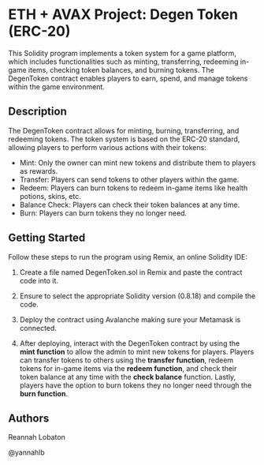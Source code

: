 # ETH + AVAX Project: Degen Token (ERC-20)

This Solidity program implements a token system for a game platform, which includes functionalities such as minting, transferring, redeeming in-game items, checking token balances, and burning tokens. The DegenToken contract enables players to earn, spend, and manage tokens within the game environment.


## Description

The DegenToken contract allows for minting, burning, transferring, and redeeming tokens. The token system is based on the ERC-20 standard, allowing players to perform various actions with their tokens:
- Mint: Only the owner can mint new tokens and distribute them to players as rewards.
- Transfer: Players can send tokens to other players within the game.
- Redeem: Players can burn tokens to redeem in-game items like health potions, skins, etc.
- Balance Check: Players can check their token balances at any time.
- Burn: Players can burn tokens they no longer need.

## Getting Started

Follow these steps to run the program using Remix, an online Solidity IDE:

1. Create a file named DegenToken.sol in Remix and paste the contract code into it.

2. Ensure to select the appropriate Solidity version (0.8.18) and compile the code.

3. Deploy the contract using Avalanche making sure your Metamask is connected.
   
4. After deploying, interact with the DegenToken contract by using the **mint function** to allow the admin to mint new tokens for players. Players can transfer tokens to others using the **transfer function**, redeem tokens for in-game items via the **redeem function**, and check their token balance at any time with the **check balance** function. Lastly, players have the option to burn tokens they no longer need through the **burn function**.

## Authors

Reannah Lobaton

@yannahlb
